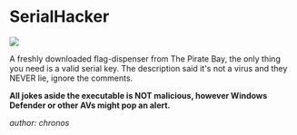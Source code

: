 # SerialHacker
![](https://img.shields.io/badge/easy-gray)

A freshly downloaded flag-dispenser from The Pirate Bay, the only thing you need is a valid serial key. The description said it's not a virus and they NEVER lie, ignore the comments.

**All jokes aside the executable is NOT malicious, however Windows Defender or other AVs might pop an alert.**

*author: chronos*